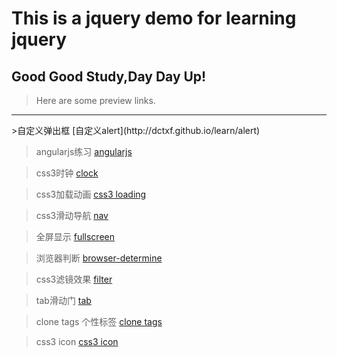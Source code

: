 # This is a jquery demo for learning jquery

## Good Good Study,Day Day Up!

>Here are some preview links.

<hr>
>自定义弹出框
[自定义alert](http://dctxf.github.io/learn/alert)

>angularjs练习
[angularjs](http://dctxf.github.io/learn/angularjs)

>css3时钟
[clock](http://dctxf.github.io/learn/clock)

>css3加载动画
[css3 loading](http://dctxf.github.io/learn/css3)

>css3滑动导航
[nav](http://dctxf.github.io/learn/nav)

>全屏显示
[fullscreen](http://dctxf.github.io/learn/fullscreen)

>浏览器判断
[browser-determine](http://dctxf.github.io/learn/browser-determine)

>css3滤镜效果
[filter](http://dctxf.github.io/learn/filter)

>tab滑动门
[tab](http://dctxf.github.io/learn/tab)

>clone tags 个性标签
[clone tags](http://dctxf.github.io/learn/clone-tag)

>css3 icon
[css3 icon](http://dctxf.github.io/learn/css3-icon)
